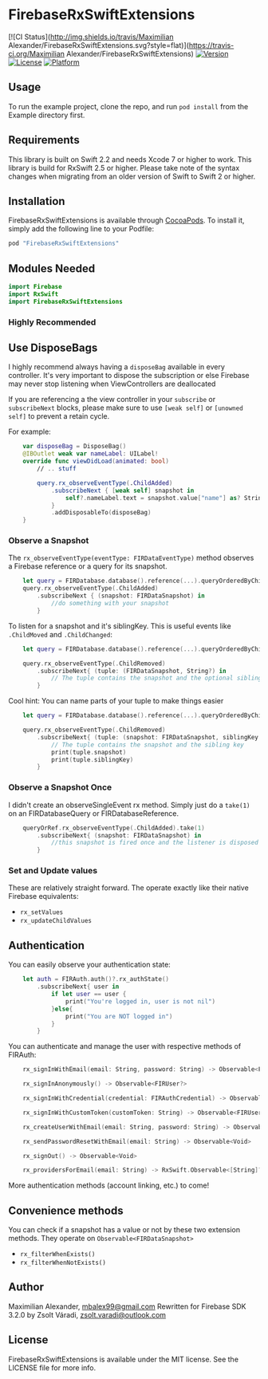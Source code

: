 # FirebaseRxSwiftExtensions

[![CI Status](http://img.shields.io/travis/Maximilian Alexander/FirebaseRxSwiftExtensions.svg?style=flat)](https://travis-ci.org/Maximilian Alexander/FirebaseRxSwiftExtensions)
[![Version](https://img.shields.io/cocoapods/v/FirebaseRxSwiftExtensions.svg?style=flat)](http://cocoapods.org/pods/FirebaseRxSwiftExtensions)
[![License](https://img.shields.io/cocoapods/l/FirebaseRxSwiftExtensions.svg?style=flat)](http://cocoapods.org/pods/FirebaseRxSwiftExtensions)
[![Platform](https://img.shields.io/cocoapods/p/FirebaseRxSwiftExtensions.svg?style=flat)](http://cocoapods.org/pods/FirebaseRxSwiftExtensions)

## Usage

To run the example project, clone the repo, and run `pod install` from the Example directory first.

## Requirements

This library is built on Swift 2.2 and needs Xcode 7 or higher to work.
This library is build for RxSwift 2.5 or higher. Please take note of the syntax changes when migrating from an
older version of Swift to Swift 2 or higher.

## Installation

FirebaseRxSwiftExtensions is available through [CocoaPods](http://cocoapods.org). To install
it, simply add the following line to your Podfile:

```ruby
pod "FirebaseRxSwiftExtensions"
```

## Modules Needed

```swift
import Firebase
import RxSwift
import FirebaseRxSwiftExtensions
```

### Highly Recommended

## Use DisposeBags
I highly recommend always having a `disposeBag` available in every controller.
It's very important to dispose the subscription or else Firebase may never stop listening when ViewControllers are deallocated

If you are referencing a the view controller in your `subscribe` or `subscribeNext` blocks, please make sure to use `[weak self]` or `[unowned self]` to prevent
a retain cycle.

For example:

```swift
    var disposeBag = DisposeBag()
    @IBOutlet weak var nameLabel: UILabel!
    override func viewDidLoad(animated: bool)
        // .. stuff

        query.rx_observeEventType(.ChildAdded)
            .subscribeNext { [weak self] snapshot in
                self?.nameLabel.text = snapshot.value["name"] as? String
            }
            .addDisposableTo(disposeBag)
    }
```

### Observe a Snapshot

The `rx_observeEventType(eventType: FIRDataEventType)` method observes a Firebase reference or a query for its snapshot.

```swift
    let query = FIRDatabase.database().reference(...).queryOrderedByChild("height")
    query.rx_observeEventType(.ChildAdded)
        .subscribeNext { (snapshot: FIRDataSnapshot) in
            //do something with your snapshot
        }
```

To listen for a snapshot and it's siblingKey. This is useful events like `.ChildMoved` and `.ChildChanged`:

```swift
    let query = FIRDatabase.database().reference(...).queryOrderedByChild("height")

    query.rx_observeEventType(.ChildRemoved)
        .subscribeNext{ (tuple: (FIRDataSnapshot, String?) in
            // The tuple contains the snapshot and the optional sibling key
        }
```

Cool hint: You can name parts of your tuple to make things easier

```swift
    let query = FIRDatabase.database().reference(...).queryOrderedByChild("height")

    query.rx_observeEventType(.ChildRemoved)
        .subscribeNext{ (tuple: (snapshot: FIRDataSnapshot, siblingKey: String?) in
            // The tuple contains the snapshot and the sibling key
            print(tuple.snapshot)
            print(tuple.siblingKey)
        }
```


### Observe a Snapshot Once

I didn't create an observeSingleEvent rx method. Simply just do a `take(1)` on an FIRDatabaseQuery or FIRDatabaseReference.

```swift
    queryOrRef.rx_observeEventType(.ChildAdded).take(1)
        .subscribeNext{ (snapshot: FIRDataSnapshot) in
            //this snapshot is fired once and the listener is disposed of as soon as it fires just once.
        }
```

### Set and Update values

These are relatively straight forward. The operate exactly like their native Firebase equivalents:

- `rx_setValues`
- `rx_updateChildValues`

## Authentication

You can easily observe your authentication state:

```swift
    let auth = FIRAuth.auth()?.rx_authState()
        .subscribeNext{ user in
            if let user == user {
                print("You're logged in, user is not nil")
            }else{
                print("You are NOT logged in")
            }
        }
```

You can authenticate and manage the user with respective methods of FIRAuth:

```swift
    rx_signInWithEmail(email: String, password: String) -> Observable<FIRUser?>

    rx_signInAnonymously() -> Observable<FIRUser?>

    rx_signInWithCredential(credential: FIRAuthCredential) -> Observable<FIRUser?>

    rx_signInWithCustomToken(customToken: String) -> Observable<FIRUser?>

    rx_createUserWithEmail(email: String, password: String) -> Observable<FIRUser?>

    rx_sendPasswordResetWithEmail(email: String) -> Observable<Void>

    rx_signOut() -> Observable<Void>

    rx_providersForEmail(email: String) -> RxSwift.Observable<[String]?>
```

More authentication methods (account linking, etc.) to come!

## Convenience methods

You can check if a snapshot has a value or not by these two extension methods. They operate on `Observable<FIRDataSnapshot>`

- `rx_filterWhenExists()`
- `rx_filterWhenNotExists()`

## Author

Maximilian Alexander, mbalex99@gmail.com
Rewritten for Firebase SDK 3.2.0 by Zsolt Váradi, zsolt.varadi@outlook.com

## License

FirebaseRxSwiftExtensions is available under the MIT license. See the LICENSE file for more info.
